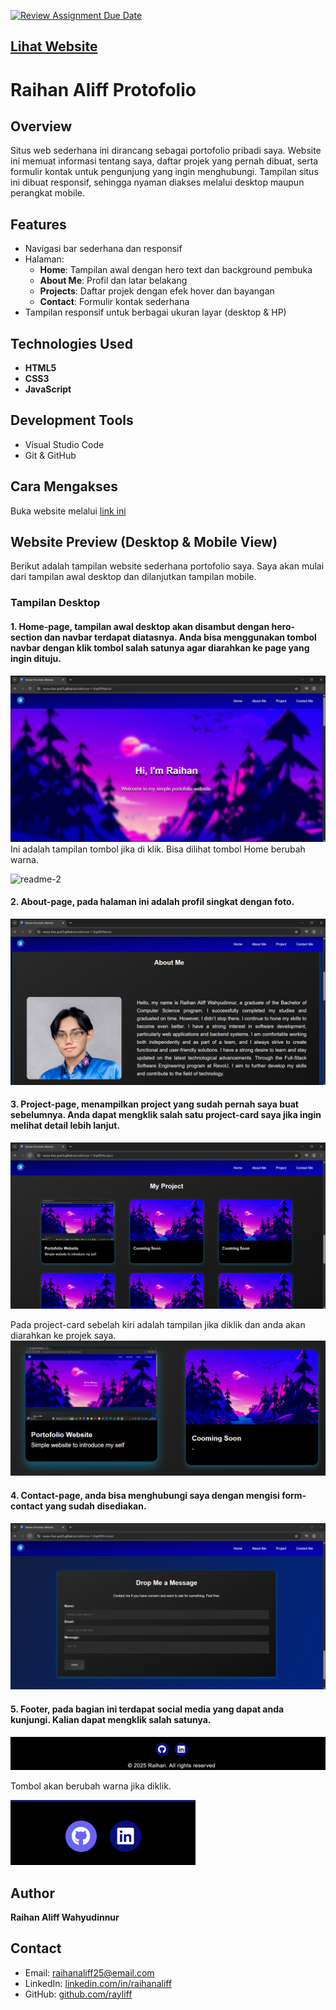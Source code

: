 [![Review Assignment Due Date](https://classroom.github.com/assets/deadline-readme-button-22041afd0340ce965d47ae6ef1cefeee28c7c493a6346c4f15d667ab976d596c.svg)](https://classroom.github.com/a/akoVEwkh)

## [Lihat Website](https://revou-fsse-jun25.github.io/milestone-1-Rayliff/)

# Raihan Aliff Protofolio

## Overview

Situs web sederhana ini dirancang sebagai portofolio pribadi saya. Website ini memuat informasi tentang saya, daftar projek yang pernah dibuat, serta formulir kontak untuk pengunjung yang ingin menghubungi. Tampilan situs ini dibuat responsif, sehingga nyaman diakses melalui desktop maupun perangkat mobile.

## Features

- Navigasi bar sederhana dan responsif  
- Halaman:
  - **Home**: Tampilan awal dengan hero text dan background pembuka
  - **About Me**: Profil dan latar belakang
  - **Projects**: Daftar projek dengan efek hover dan bayangan
  - **Contact**: Formulir kontak sederhana
- Tampilan responsif untuk berbagai ukuran layar (desktop & HP)

## Technologies Used

- **HTML5**
- **CSS3**
- **JavaScript**

## Development Tools

- Visual Studio Code
- Git & GitHub

## Cara Mengakses

Buka website melalui [link ini](https://revou-fsse-jun25.github.io/milestone-1-Rayliff/)

## Website Preview (Desktop & Mobile View)

Berikut adalah tampilan website sederhana portofolio saya. Saya akan mulai dari tampilan awal desktop dan dilanjutkan tampilan mobile.

### Tampilan Desktop

#### 1. Home-page, tampilan awal desktop akan disambut dengan hero-section dan navbar terdapat diatasnya. Anda bisa menggunakan tombol navbar dengan klik tombol salah satunya agar diarahkan ke page yang ingin dituju.
![readme-1](https://github.com/Revou-FSSE-Jun25/milestone-1-Rayliff/blob/main/images/readme-1.png)
Ini adalah tampilan tombol jika di klik. Bisa dilihat tombol Home berubah warna.

![readme-2](https://github.com/Revou-FSSE-Jun25/milestone-2-Rayliff/blob/main/images/readme-2.png)

#### 2. About-page, pada halaman ini adalah profil singkat dengan foto.
![readme-3](https://github.com/Revou-FSSE-Jun25/milestone-1-Rayliff/blob/main/images/readme-3.png)

#### 3. Project-page, menampilkan project yang sudah pernah saya buat sebelumnya. Anda dapat mengklik salah satu project-card saya jika ingin melihat detail lebih lanjut.
![readme-4](https://github.com/Revou-FSSE-Jun25/milestone-1-Rayliff/blob/main/images/readme-4.png)

Pada project-card sebelah kiri adalah tampilan jika diklik dan anda akan diarahkan ke projek saya.
![readme-5](https://github.com/Revou-FSSE-Jun25/milestone-1-Rayliff/blob/main/images/readme-5.png)


#### 4. Contact-page, anda bisa menghubungi saya dengan mengisi form-contact yang sudah disediakan.
![readme-6](https://github.com/Revou-FSSE-Jun25/milestone-1-Rayliff/blob/main/images/readme-6.png)

#### 5. Footer, pada bagian ini terdapat social media yang dapat anda kunjungi. Kalian dapat mengklik salah satunya.
![readme-7](https://github.com/Revou-FSSE-Jun25/milestone-1-Rayliff/blob/main/images/readme-7.png)

Tombol akan berubah warna jika diklik.

![readme-8](https://github.com/Revou-FSSE-Jun25/milestone-1-Rayliff/blob/main/images/readme-8.png)

## Author

**Raihan Aliff Wahyudinnur**  

## Contact

- Email: raihanaliff25@email.com  
- LinkedIn: [linkedin.com/in/raihanaliff](https://www.linkedin.com/in/raihan-aliff-w-020a01197/)  
- GitHub: [github.com/rayliff](https://github.com/Rayliff)
